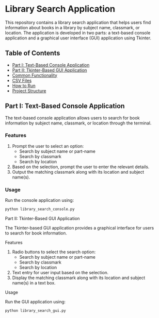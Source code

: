 # Library Search Application

This repository contains a library search application that helps users find information about books in a library by subject name, classmark, or location. The application is developed in two parts: a text-based console application and a graphical user interface (GUI) application using Tkinter.

## Table of Contents
- [Part I: Text-Based Console Application](#part-i-text-based-console-application)
- [Part II: Tkinter-Based GUI Application](#part-ii-tkinter-based-gui-application)
- [Common Functionality](#common-functionality)
- [CSV Files](#csv-files)
- [How to Run](#how-to-run)
- [Project Structure](#project-structure)

## Part I: Text-Based Console Application

The text-based console application allows users to search for book information by subject name, classmark, or location through the terminal.

### Features
1. Prompt the user to select an option:
   - Search by subject name or part-name
   - Search by classmark
   - Search by location
2. Based on the selection, prompt the user to enter the relevant details.
3. Output the matching classmark along with its location and subject name(s).

### Usage

Run the console application using:
```bash
python library_search_console.py
```

Part II: Tkinter-Based GUI Application

The Tkinter-based GUI application provides a graphical interface for users to search for book information.

Features

1. Radio buttons to select the search option:
   - Search by subject name or part-name
   - Search by classmark
   - Search by location
2. Text entry for user input based on the selection.
3. Display the matching classmark along with its location and subject name(s) in a text box.

Usage

Run the GUI application using:
```bash
python library_search_gui.py
